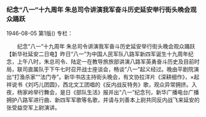 ### 纪念“八一”十九周年  朱总司令讲演我军奋斗历史延安举行街头晚会观众踊跃

1946-08-05
第1版()
专栏：

　　纪念“八一”十九周年
    朱总司令讲演我军奋斗历史延安举行街头晚会观众踊跃
    【新华社延安二日电】昨日“八一”为中国人民军队八路军新四军诞生十九周年纪念，上午八时，朱总司令、陆定一在教导旅旅部讲演八路军英勇奋斗历史及目前时局，联司直属队于下午七时召开战士座谈会，畅谈“八一”起义经过。晚由平剧院演出“打渔杀家”“法门寺”。新华书店主持街头晚会，有文协拉洋片《深耕细作》，×起祥说书《刘巧儿团圆》，西北文工团唱的《反内战反特务》歌，观众异常拥挤。入夜，杨家岭举行舞会，是日《部队生活》报并出“八一”纪念刊，新华广播电台广播拥护八路军进行曲、新四军军歌等名歌，并请与刘善本上尉共同反内战飞来延安的张受益空军上尉演讲。
